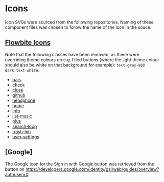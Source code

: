 # Icons

Icon SVGs were sourced from the following repositories. Naming of these component files was chosen to follow the name of the icon in the souce.

## [Flowbite Icons](https://flowbite.com/icons/)

Note that the following classes have been removed, as these were overriding theme colours on e.g. filled buttons (where the light theme colour should also be white on that background for example): `text-gray-800 dark:text-white`.

- [bars](bars.svelte)
- [check](check.svelte)
- [close](close.svelte)
- [github](github.svelte)
- [headphone](headphone.svelte)
- [home](home.svelte)
- [info](info.svelte)
- [list-music](list-music.svelte)
- [plus](plus.svelte)
- [search-loop](search-loop.svelte)
- [trash-bin](trash-bin.svelte)
- [user-settings](user-settings.svelte)

## [Google]

The Google icon for the Sign in with Google button was retrieved from the button on <https://developers.google.com/identity/gsi/web/guides/overview?authuser=0>.
